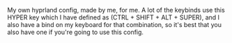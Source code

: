 My own hyprland config, made by me, for me.
A lot of the keybinds use this HYPER key which I have defined as (CTRL + SHIFT + ALT + SUPER), and I also have a bind on my keyboard for that combination, so it's best that you also have one if you're going to use this config.

